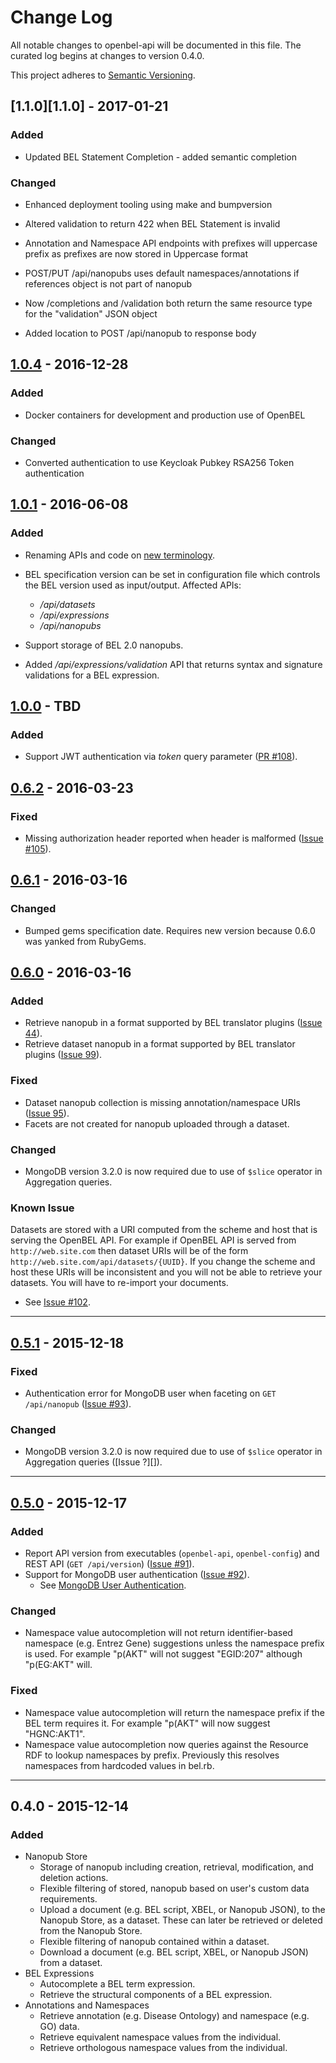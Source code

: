 # Change Log
All notable changes to openbel-api will be documented in this file. The curated log begins at changes to version 0.4.0.

This project adheres to [Semantic Versioning][Semantic Versioning].

## [1.1.0][1.1.0] - 2017-01-21

### Added
- Updated BEL Statement Completion - added semantic completion

### Changed
- Enhanced deployment tooling using make and bumpversion

- Altered validation to return 422 when BEL Statement is invalid

- Annotation and Namespace API endpoints with prefixes will uppercase prefix as prefixes are now stored in Uppercase format

- POST/PUT /api/nanopubs uses default namespaces/annotations if references object is not part of nanopub

- Now /completions and /validation both return the same resource type for the "validation" JSON object

- Added location to POST /api/nanopub to response body

## [1.0.4][1.0.4] - 2016-12-28
### Added
- Docker containers for development and production use of OpenBEL

### Changed
- Converted authentication to use Keycloak Pubkey RSA256 Token authentication

## [1.0.1][1.0.1] - 2016-06-08
### Added
- Renaming APIs and code on [new terminology][new terminology].

- BEL specification version can be set in configuration file which controls the BEL version used as input/output. Affected APIs:

  - */api/datasets*
  - */api/expressions*
  - */api/nanopubs*

- Support storage of BEL 2.0 nanopubs.
- Added */api/expressions/validation* API that returns syntax and signature validations for a BEL expression.

## [1.0.0][1.0.0] - TBD
### Added
- Support JWT authentication via *token* query parameter ([PR #108][108]).

## [0.6.2][0.6.2] - 2016-03-23
### Fixed
- Missing authorization header reported when header is malformed ([Issue #105][105]).

## [0.6.1][0.6.1] - 2016-03-16
### Changed
- Bumped gems specification date. Requires new version because 0.6.0 was yanked from RubyGems.

## [0.6.0][0.6.0] - 2016-03-16
### Added
- Retrieve nanopub in a format supported by BEL translator plugins ([Issue 44][44]).
- Retrieve dataset nanopub in a format supported by BEL translator plugins ([Issue 99][99]).

### Fixed
- Dataset nanopub collection is missing annotation/namespace URIs ([Issue 95][95]).
- Facets are not created for nanopub uploaded through a dataset.

### Changed
- MongoDB version 3.2.0 is now required due to use of `$slice` operator in Aggregation queries.

### Known Issue
Datasets are stored with a URI computed from the scheme and host that is serving the OpenBEL API. For example if OpenBEL API is served from `http://web.site.com` then dataset URIs will be of the form `http://web.site.com/api/datasets/{UUID}`. If you change the scheme and host these URIs will be inconsistent and you will not be able to retrieve your datasets. You will have to re-import your documents.

  - See [Issue #102][102].

-----

## [0.5.1][0.5.1] - 2015-12-18
### Fixed
- Authentication error for MongoDB user when faceting on `GET /api/nanopub` ([Issue #93][93]).

### Changed
- MongoDB version 3.2.0 is now required due to use of `$slice` operator in Aggregation queries ([Issue ?][]).

-----

## [0.5.0][0.5.0] - 2015-12-17
### Added
- Report API version from executables (`openbel-api`, `openbel-config`) and REST API (`GET /api/version`) ([Issue #91][91]).
- Support for MongoDB user authentication ([Issue #92][92]).
  - See [MongoDB User Authentication][MongoDB User Authentication].

### Changed
- Namespace value autocompletion will not return identifier-based namespace (e.g. Entrez Gene) suggestions unless the namespace prefix is used. For example "p(AKT" will not suggest "EGID:207" although "p(EG:AKT" will.

### Fixed
- Namespace value autocompletion will return the namespace prefix if the BEL term requires it. For example "p(AKT" will now suggest "HGNC:AKT1".
- Namespace value autocompletion now queries against the Resource RDF to lookup namespaces by prefix. Previously this resolves namespaces from hardcoded values in bel.rb.

-----

## 0.4.0 - 2015-12-14
### Added
- Nanopub Store
  - Storage of nanopub including creation, retrieval, modification, and deletion actions.
  - Flexible filtering of stored, nanopub based on user's custom data requirements.
  - Upload a document (e.g. BEL script, XBEL, or Nanopub JSON), to the Nanopub Store, as a dataset. These can later be retrieved or deleted from the Nanopub Store.
  - Flexible filtering of nanopub contained within a dataset.
  - Download a document (e.g. BEL script, XBEL, or Nanopub JSON) from a dataset.
- BEL Expressions
  - Autocomplete a BEL term expression.
  - Retrieve the structural components of a BEL expression.
- Annotations and Namespaces
  - Retrieve annotation (e.g. Disease Ontology) and namespace (e.g. GO) data.
  - Retrieve equivalent namespace values from the individual.
  - Retrieve orthologous namespace values from the individual.

[1.0.4]:                       https://github.com/OpenBEL/openbel-api/compare/0.6.2...1.0.4
[1.0.1]:                       https://github.com/OpenBEL/openbel-api/compare/0.6.2...1.0.1
[1.0.0]:                       https://github.com/OpenBEL/openbel-api/compare/0.6.2...1.0.0
[0.6.2]:                       https://github.com/OpenBEL/openbel-api/compare/0.6.1...0.6.2
[0.6.1]:                       https://github.com/OpenBEL/openbel-api/compare/0.6.0...0.6.1
[0.6.0]:                       https://github.com/OpenBEL/openbel-api/compare/0.5.1...0.6.0
[0.5.1]:                       https://github.com/OpenBEL/openbel-api/compare/0.5.0...0.5.1
[0.5.0]:                       https://github.com/OpenBEL/openbel-api/compare/0.4.0...0.5.0
[Semantic Versioning]:         http://semver.org
[MongoDB User Authentication]: https://github.com/OpenBEL/openbel-api/wiki/Configuring-the-Nanopub-Store#mongodb-user-authentication
[44]:                          https://github.com/OpenBEL/openbel-api/issues/44
[91]:                          https://github.com/OpenBEL/openbel-api/issues/91
[92]:                          https://github.com/OpenBEL/openbel-api/issues/92
[93]:                          https://github.com/OpenBEL/openbel-api/issues/93
[95]:                          https://github.com/OpenBEL/openbel-api/issues/95
[99]:                          https://github.com/OpenBEL/openbel-api/issues/99
[102]:                         https://github.com/OpenBEL/openbel-api/issues/102
[105]:                         https://github.com/OpenBEL/openbel-api/issues/105
[108]:                         https://github.com/OpenBEL/openbel-api/issues/108
[new terminology]:             https://github.com/OpenBEL/openbel-api#vocabulary

